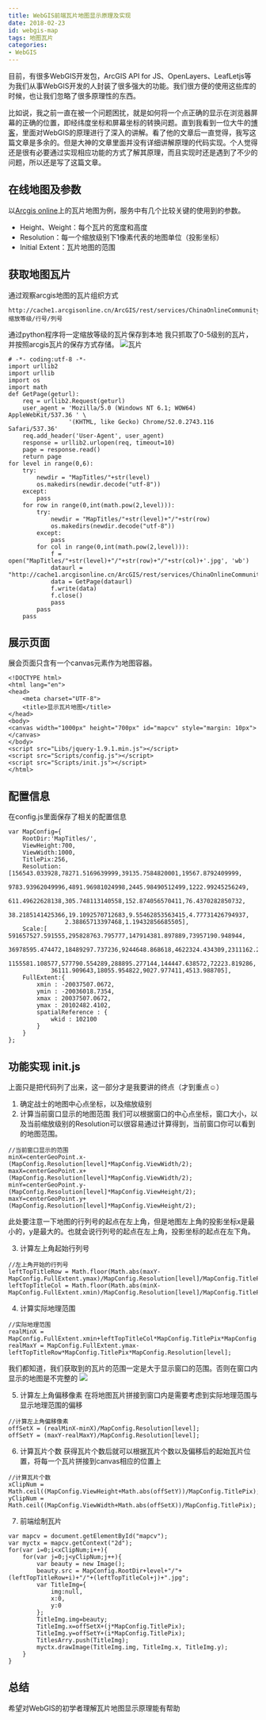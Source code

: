 ```yaml
---
title: WebGIS前端瓦片地图显示原理及实现
date: 2018-02-23
id: webgis-map
tags: 地图瓦片
categories: 
- WebGIS
---
```


目前，有很多WebGIS开发包，ArcGIS API for JS、OpenLayers、LeafLetjs等为我们从事WebGIS开发的人封装了很多强大的功能。我们很方便的使用这些库的时候，也让我们忽略了很多原理性的东西。

<!-- more -->

比如说，我之前一直在被一个问题困扰，就是如何将一个点正确的显示在浏览器屏幕的正确的位置，即经纬度坐标和屏幕坐标的转换问题。直到我看到一位大牛的[博客](https://www.cnblogs.com/naaoveGIS/category/600559.html)，里面对WebGIS的原理进行了深入的讲解。看了他的文章后一直觉得，我写这篇文章是多余的。但是大神的文章里面并没有详细讲解原理的代码实现。个人觉得还是很有必要通过实现相应功能的方式了解其原理，而且实现时还是遇到了不少的问题，所以还是写了这篇文章。

## 在线地图及参数
以[Arcgis online](http://cache1.arcgisonline.cn/ArcGIS/rest/services/ChinaOnlineCommunity/MapServer)上的瓦片地图为例，服务中有几个比较关键的使用到的参数。

- Height、Weight：每个瓦片的宽度和高度
- Resolution：每一个缩放级别下1像素代表的地图单位（投影坐标）
- Initial Extent：瓦片地图的范围

## 获取地图瓦片
通过观察arcgis地图的瓦片组织方式
```
http://cache1.arcgisonline.cn/ArcGIS/rest/services/ChinaOnlineCommunityOnlyENG/MapServer/tile/缩放等级/行号/列号
```
通过python程序将一定缩放等级的瓦片保存到本地 我只抓取了0-5级别的瓦片，并按照arcgis瓦片的保存方式存储。
![瓦片](../../images/article/WebGIS前端瓦片地图显示原理及实现/1.png)

```
# -*- coding:utf-8 -*-
import urllib2
import urllib
import os
import math
def GetPage(geturl):
    req = urllib2.Request(geturl)
    user_agent = 'Mozilla/5.0 (Windows NT 6.1; WOW64) AppleWebKit/537.36 ' \
                 '(KHTML, like Gecko) Chrome/52.0.2743.116 Safari/537.36'
    req.add_header('User-Agent', user_agent)
    response = urllib2.urlopen(req, timeout=10)
    page = response.read()
    return page
for level in range(0,6):
    try:
        newdir = "MapTitles/"+str(level)
        os.makedirs(newdir.decode("utf-8"))
    except:
        pass
    for row in range(0,int(math.pow(2,level))):
        try:
            newdir = "MapTitles/"+str(level)+"/"+str(row)
            os.makedirs(newdir.decode("utf-8"))
        except:
            pass
        for col in range(0,int(math.pow(2,level))):
            f = open("MapTitles/"+str(level)+"/"+str(row)+"/"+str(col)+'.jpg', 'wb')
            dataurl = "http://cache1.arcgisonline.cn/ArcGIS/rest/services/ChinaOnlineCommunityOnlyENG/MapServer/tile/"+str(level)+"/"+str(row)+"/"+str(col)
            data = GetPage(dataurl)
            f.write(data)
            f.close()
            pass
        pass
    pass
```

## 展示页面
展会页面只含有一个canvas元素作为地图容器。
```
<!DOCTYPE html>
<html lang="en">
<head>
    <meta charset="UTF-8">
    <title>显示瓦片地图</title>
</head>
<body>
<canvas width="1000px" height="700px" id="mapcv" style="margin: 10px"></canvas>
</body>
<script src="Libs/jquery-1.9.1.min.js"></script>
<script src="Scripts/config.js"></script>
<script src="Scripts/init.js"></script>
</html>
```
## 配置信息
在config.js里面保存了相关的配置信息
```
var MapConfig={
    RootDir:'MapTitles/',
    ViewHeight:700,
    ViewWidth:1000,
    TitlePix:256,
    Resolution:[156543.033928,78271.5169639999,39135.7584820001,19567.8792409999,
                9783.93962049996,4891.96981024998,2445.98490512499,1222.99245256249,
                611.49622628138,305.748113140558,152.874056570411,76.4370282850732,
                38.2185141425366,19.1092570712683,9.55462853563415,4.77731426794937,
                2.38865713397468,1.19432856685505],
    Scale:[ 591657527.591555,295828763.795777,147914381.897889,73957190.948944,
            36978595.474472,18489297.737236,9244648.868618,4622324.434309,2311162.217155,
            1155581.108577,577790.554289,288895.277144,144447.638572,72223.819286,
            36111.909643,18055.954822,9027.977411,4513.988705],
    FullExtent:{
        xmin : -20037507.0672,
        ymin : -20036018.7354,
        xmax : 20037507.0672,
        ymax : 20102482.4102,
        spatialReference : {
            wkid : 102100
        }
    }
};
```

## 功能实现 init.js

上面只是把代码列了出来，这一部分才是我要讲的终点（才到重点☺）

1. 确定战士的地图中心点坐标，以及缩放级别
2. 计算当前窗口显示的地图范围
我们可以根据窗口的中心点坐标，窗口大小，以及当前缩放级别的Resolution可以很容易通过计算得到，当前窗口你可以看到的地图范围。
```
//当前窗口显示的范围
minX=centerGeoPoint.x-(MapConfig.Resolution[level]*MapConfig.ViewWidth/2);
maxX=centerGeoPoint.x+(MapConfig.Resolution[level]*MapConfig.ViewWidth/2);
minY=centerGeoPoint.y-(MapConfig.Resolution[level]*MapConfig.ViewHeight/2);
maxY=centerGeoPoint.y+(MapConfig.Resolution[level]*MapConfig.ViewHeight/2);
```
此处要注意一下地图的行列号的起点在左上角，但是地图左上角的投影坐标x是最小的，y是最大的。也就会说行列号的起点在左上角，投影坐标的起点在左下角。

3. 计算左上角起始行列号
```
//左上角开始的行列号
leftTopTitleRow = Math.floor(Math.abs(maxY-MapConfig.FullExtent.ymax)/MapConfig.Resolution[level]/MapConfig.TitlePix);
leftTopTitleCol = Math.floor(Math.abs(minX-MapConfig.FullExtent.xmin)/MapConfig.Resolution[level]/MapConfig.TitlePix);
```

4. 计算实际地理范围
```
//实际地理范围
realMinX = MapConfig.FullExtent.xmin+leftTopTitleCol*MapConfig.TitlePix*MapConfig.Resolution[level];
realMaxY = MapConfig.FullExtent.ymax-leftTopTitleRow*MapConfig.TitlePix*MapConfig.Resolution[level];
```
我们都知道，我们获取到的瓦片的范围一定是大于显示窗口的范围。否则在窗口内显示的地图是不完整的
![](../../images/article/WebGIS前端瓦片地图显示原理及实现/2.png)

5. 计算左上角偏移像素
在将地图瓦片拼接到窗口内是需要考虑到实际地理范围与显示地理范围的偏移
```
//计算左上角偏移像素
offSetX = (realMinX-minX)/MapConfig.Resolution[level];
offSetY = (maxY-realMaxY)/MapConfig.Resolution[level];
```

6. 计算瓦片个数
获得瓦片个数后就可以根据瓦片个数以及偏移后的起始瓦片位置，将每一个瓦片拼接到canvas相应的位置上
```
//计算瓦片个数
xClipNum = Math.ceil((MapConfig.ViewHeight+Math.abs(offSetY))/MapConfig.TitlePix);
yClipNum = Math.ceil((MapConfig.ViewWidth+Math.abs(offSetX))/MapConfig.TitlePix);
```

7. 前端绘制瓦片
```
var mapcv = document.getElementById("mapcv");
var myctx = mapcv.getContext("2d");
for(var i=0;i<xClipNum;i++){
    for(var j=0;j<yClipNum;j++){
        var beauty = new Image();
        beauty.src = MapConfig.RootDir+level+"/"+(leftTopTitleRow+i)+"/"+(leftTopTitleCol+j)+".jpg";
        var TitleImg={
            img:null,
            x:0,
            y:0
        };
        TitleImg.img=beauty;
        TitleImg.x=offSetX+(j*MapConfig.TitlePix);
        TitleImg.y=offSetY+(i*MapConfig.TitlePix);
        TitlesArry.push(TitleImg);
        myctx.drawImage(TitleImg.img, TitleImg.x, TitleImg.y);
    }
}

```

## 总结
希望对WebGIS的初学者理解瓦片地图显示原理能有帮助